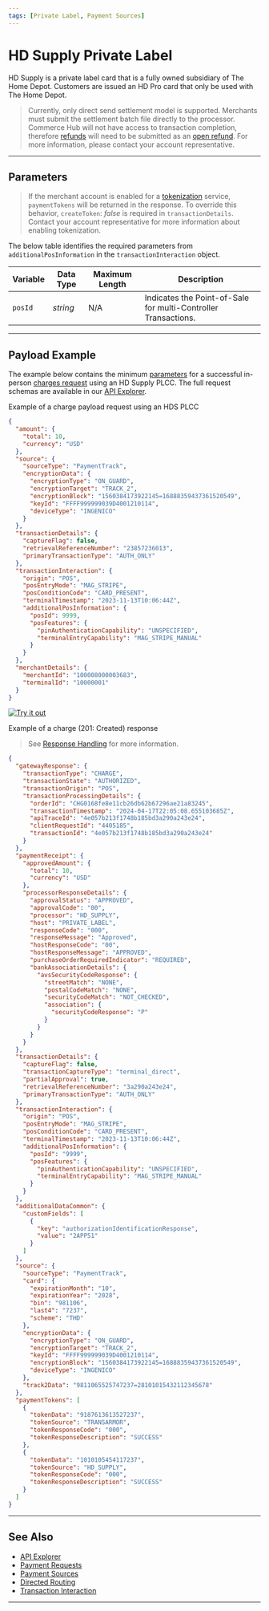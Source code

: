 ```yaml
---
tags: [Private Label, Payment Sources]
---
```


# HD Supply Private Label

HD Supply is a private label card that is a fully owned subsidiary of The Home Depot. Customers are issued an HD Pro card that only be used with The Home Depot.

<!-- theme: warning -->
> Currently, only direct send settlement model is supported. Merchants must submit the settlement batch file directly to the processor. Commerce Hub will not have access to transaction completion, therefore [refunds](?path=docs/Resources/API-Documents/Payments/Refund.md) will need to be submitted as an [open refund](?pathdocs/Resources/API-Documents/Payments/Refund-Open.md). For more information, please contact your account representative.

---

## Parameters

<!--theme:info-->
> If the merchant account is enabled for a [tokenization](?path=docs/Resources/API-Documents/Payments_VAS/Payment-Token.md) service, `paymentTokens` will be returned in the response. To override this behavior, `createToken`: *false* is required in `transactionDetails`. Contact your account representative for more information about enabling tokenization.

<!--
type: tab
titles: transactionInteraction
-->

The below table identifies the required parameters from `additionalPosInformation` in the `transactionInteraction` object.

| Variable | Data Type| Maximum Length | Description |
|---------|----------|----------------|---------|
|`posId` | *string* | N/A | Indicates the Point-of-Sale for multi-Controller Transactions.|

<!-- type: tab-end -->

---

## Payload Example

The example below contains the minimum [parameters](#parameters) for a successful in-person [charges request](?path=docs/Resources/API-Documents/Payments/Charges.md) using an HD Supply PLCC. The full request schemas are available in our [API Explorer](../api/?type=post&path=/payments/v1/charges).

<!--
type: tab
titles: Request, Response
-->

Example of a charge payload request using an HDS PLCC

```json
{
  "amount": {
    "total": 10,
    "currency": "USD"
  },
  "source": {
    "sourceType": "PaymentTrack",
    "encryptionData": {
      "encryptionType": "ON_GUARD",
      "encryptionTarget": "TRACK_2",
      "encryptionBlock": "1560384173922145=16888359437361520549",
      "keyId": "FFFF999999039D4001210114",
      "deviceType": "INGENICO"
    }
  },
  "transactionDetails": {
    "captureFlag": false,
    "retrievalReferenceNumber": "23857236013",
    "primaryTransactionType": "AUTH_ONLY"
  },
  "transactionInteraction": {
    "origin": "POS",
    "posEntryMode": "MAG_STRIPE",
    "posConditionCode": "CARD_PRESENT",
    "terminalTimestamp": "2023-11-13T10:06:44Z",
    "additionalPosInformation": {
      "posId": 9999,
      "posFeatures": {
        "pinAuthenticationCapability": "UNSPECIFIED",
        "terminalEntryCapability": "MAG_STRIPE_MANUAL"
      }
    }
  },
  "merchantDetails": {
    "merchantId": "100008000003683",
    "terminalId": "10000001"
  }
}
```

[![Try it out](../../../../assets/images/button.png)](../api/?type=post&path=/payments/v1/charges)

<!--
type: tab
-->

Example of a charge (201: Created) response

<!-- theme: info -->
> See [Response Handling](?path=docs/Resources/Guides/Response-Codes/Response-Handling.md) for more information.

```json
{
  "gatewayResponse": {
    "transactionType": "CHARGE",
    "transactionState": "AUTHORIZED",
    "transactionOrigin": "POS",
    "transactionProcessingDetails": {
      "orderId": "CHG0168fe8e11cb26db62b67296ae21a83245",
      "transactionTimestamp": "2024-04-17T22:05:08.655103685Z",
      "apiTraceId": "4e057b213f1748b185bd3a290a243e24",
      "clientRequestId": "4405185",
      "transactionId": "4e057b213f1748b185bd3a290a243e24"
    }
  },
  "paymentReceipt": {
    "approvedAmount": {
      "total": 10,
      "currency": "USD"
    },
    "processorResponseDetails": {
      "approvalStatus": "APPROVED",
      "approvalCode": "00",
      "processor": "HD_SUPPLY",
      "host": "PRIVATE_LABEL",
      "responseCode": "000",
      "responseMessage": "Approved",
      "hostResponseCode": "00",
      "hostResponseMessage": "APPROVED",
      "purchaseOrderRequiredIndicator": "REQUIRED",
      "bankAssociationDetails": {
        "avsSecurityCodeResponse": {
          "streetMatch": "NONE",
          "postalCodeMatch": "NONE",
          "securityCodeMatch": "NOT_CHECKED",
          "association": {
            "securityCodeResponse": "P"
          }
        }
      }
    }
  },
  "transactionDetails": {
    "captureFlag": false,
    "transactionCaptureType": "terminal_direct",
    "partialApproval": true,
    "retrievalReferenceNumber": "3a290a243e24",
    "primaryTransactionType": "AUTH_ONLY"
  },
  "transactionInteraction": {
    "origin": "POS",
    "posEntryMode": "MAG_STRIPE",
    "posConditionCode": "CARD_PRESENT",
    "terminalTimestamp": "2023-11-13T10:06:44Z",
    "additionalPosInformation": {
      "posId": "9999",
      "posFeatures": {
        "pinAuthenticationCapability": "UNSPECIFIED",
        "terminalEntryCapability": "MAG_STRIPE_MANUAL"
      }
    }
  },
  "additionalDataCommon": {
    "customFields": [
      {
        "key": "authorizationIdentificationResponse",
        "value": "2APP51"
      }
    ]
  },
  "source": {
    "sourceType": "PaymentTrack",
    "card": {
      "expirationMonth": "10",
      "expirationYear": "2028",
      "bin": "981106",
      "last4": "7237",
      "scheme": "THD"
    },
    "encryptionData": {
      "encryptionType": "ON_GUARD",
      "encryptionTarget": "TRACK_2",
      "keyId": "FFFF999999039D4001210114",
      "encryptionBlock": "1560384173922145=16888359437361520549",
      "deviceType": "INGENICO"
    },
    "track2Data": "9811065525747237=28101015432112345678"
  },
  "paymentTokens": [
    {
      "tokenData": "9187613613527237",
      "tokenSource": "TRANSARMOR",
      "tokenResponseCode": "000",
      "tokenResponseDescription": "SUCCESS"
    },
    {
      "tokenData": "1010105454117237",
      "tokenSource": "HD_SUPPLY",
      "tokenResponseCode": "000",
      "tokenResponseDescription": "SUCCESS"
    }
  ]
}
```

<!-- type: tab-end -->

---

## See Also

- [API Explorer](../api/?type=post&path=/payments/v1/charges)
- [Payment Requests](?path=docs/Resources/API-Documents/Payments/Payments.md)
- [Payment Sources](?path=docs/Resources/Guides/Payment-Sources/Source-Type.md)
- [Directed Routing](?path=docs/Resources/Guides/Transaction-Routing/Directed-Routing.md)
- [Transaction Interaction](?path=docs/Resources/Master-Data/Transaction-Interaction.md)

---
